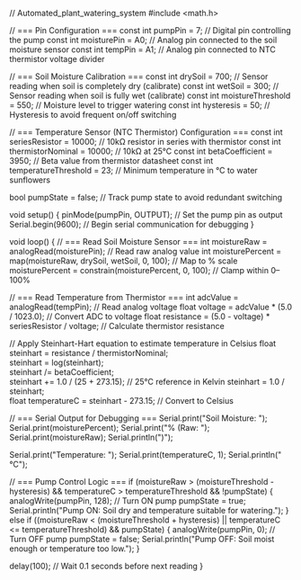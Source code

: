 // Automated_plant_watering_system
#include <math.h>

// === Pin Configuration ===
const int pumpPin = 7;            // Digital pin controlling the pump
const int moisturePin = A0;       // Analog pin connected to the soil moisture sensor
const int tempPin = A1;           // Analog pin connected to NTC thermistor voltage divider

// === Soil Moisture Calibration ===
const int drySoil = 700;          // Sensor reading when soil is completely dry (calibrate)
const int wetSoil = 300;          // Sensor reading when soil is fully wet (calibrate)
const int moistureThreshold = 550;  // Moisture level to trigger watering
const int hysteresis = 50;        // Hysteresis to avoid frequent on/off switching

// === Temperature Sensor (NTC Thermistor) Configuration ===
const int seriesResistor = 10000;     // 10kΩ resistor in series with thermistor
const int thermistorNominal = 10000;  // 10kΩ at 25°C
const int betaCoefficient = 3950;     // Beta value from thermistor datasheet
const int temperatureThreshold = 23;  // Minimum temperature in °C to water sunflowers

bool pumpState = false;  // Track pump state to avoid redundant switching

void setup() {
  pinMode(pumpPin, OUTPUT);        // Set the pump pin as output
  Serial.begin(9600);              // Begin serial communication for debugging
}

void loop() {
  // === Read Soil Moisture Sensor ===
  int moistureRaw = analogRead(moisturePin); // Read raw analog value
  int moisturePercent = map(moistureRaw, drySoil, wetSoil, 0, 100); // Map to % scale
  moisturePercent = constrain(moisturePercent, 0, 100); // Clamp within 0–100%

  // === Read Temperature from Thermistor ===
  int adcValue = analogRead(tempPin);                  // Read analog voltage
  float voltage = adcValue * (5.0 / 1023.0);           // Convert ADC to voltage
  float resistance = (5.0 - voltage) * seriesResistor / voltage; // Calculate thermistor resistance

  // Apply Steinhart-Hart equation to estimate temperature in Celsius
  float steinhart = resistance / thermistorNominal;    
  steinhart = log(steinhart);                          
  steinhart /= betaCoefficient;                        
  steinhart += 1.0 / (25 + 273.15);                     // 25°C reference in Kelvin
  steinhart = 1.0 / steinhart;                         
  float temperatureC = steinhart - 273.15;              // Convert to Celsius

  // === Serial Output for Debugging ===
  Serial.print("Soil Moisture: ");
  Serial.print(moisturePercent);
  Serial.print("% (Raw: ");
  Serial.print(moistureRaw);
  Serial.println(")");

  Serial.print("Temperature: ");
  Serial.print(temperatureC, 1);
  Serial.println(" °C");

  // === Pump Control Logic ===
  if (moistureRaw > (moistureThreshold - hysteresis) && temperatureC > temperatureThreshold && !pumpState) {
    analogWrite(pumpPin, 128);  // Turn ON pump
    pumpState = true;
    Serial.println("Pump ON: Soil dry and temperature suitable for watering.");
  }
  else if ((moistureRaw < (moistureThreshold + hysteresis) || temperatureC <= temperatureThreshold) && pumpState) {
    analogWrite(pumpPin, 0);   // Turn OFF pump
    pumpState = false;
    Serial.println("Pump OFF: Soil moist enough or temperature too low.");
  }

  delay(100); // Wait 0.1 seconds before next reading
}
